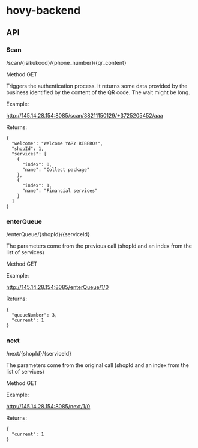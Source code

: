 # hovy-backend

## API

### Scan

/scan/{isikukood}/{phone_number}/{qr_content}

Method GET

Triggers the authentication process. It returns some data provided by the business identified by the content of the QR code.
The wait might be long.

Example:

http://145.14.28.154:8085/scan/38211150129/+3725205452/aaa

Returns:

```
{
  "welcome": "Welcome YARY RIBERO!",
  "shopId": 1,
  "services": [
    {
      "index": 0,
      "name": "Collect package"
    },
    {
      "index": 1,
      "name": "Financial services"
    }
  ]
}
```

### enterQueue

/enterQueue/{shopId}/{serviceId}

The parameters come from the previous call (shopId and an index from the list of services)

Method GET

Example:

http://145.14.28.154:8085/enterQueue/1/0

Returns:

```
{
  "queueNumber": 3,
  "current": 1
}
```

### next

/next/{shopId}/{serviceId}

The parameters come from the original call (shopId and an index from the list of services)

Method GET

Example:

http://145.14.28.154:8085/next/1/0

Returns:

```
{
  "current": 1
}
```